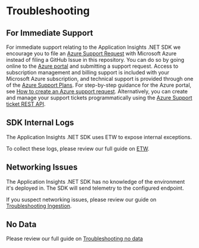 # Troubleshooting

## For Immediate Support 

For immediate support relating to the Application Insights .NET SDK we encourage you to file an [Azure Support Request](https://docs.microsoft.com/azure/azure-portal/supportability/how-to-create-azure-support-request) with Microsoft Azure instead of filing a GitHub Issue in this repository. 
You can do so by going online to the [Azure portal](https://portal.azure.com/) and submitting a support request. Access to subscription management and billing support is included with your Microsoft Azure subscription, and technical support is provided through one of the [Azure Support Plans](https://azure.microsoft.com/support/plans/). For step-by-step guidance for the Azure portal, see [How to create an Azure support request](https://docs.microsoft.com/azure/azure-portal/supportability/how-to-create-azure-support-request). Alternatively, you can create and manage your support tickets programmatically using the [Azure Support ticket REST API](https://docs.microsoft.com/rest/api/support/).

## SDK Internal Logs

The Application Insights .NET SDK uses ETW to expose internal exceptions.

To collect these logs, please review our full guide on [ETW](ETW).

## Networking Issues

The Application Insights .NET SDK has no knowledge of the environment it's deployed in.
The SDK will send telemetry to the configured endpoint. 

If you suspect networking issues, please review our guide on [Troubleshooting Ingestion](Ingestion).

## No Data

Please review our full guide on [Troubleshooting no data](https://docs.microsoft.com/azure/azure-monitor/app/asp-net-troubleshoot-no-data)
